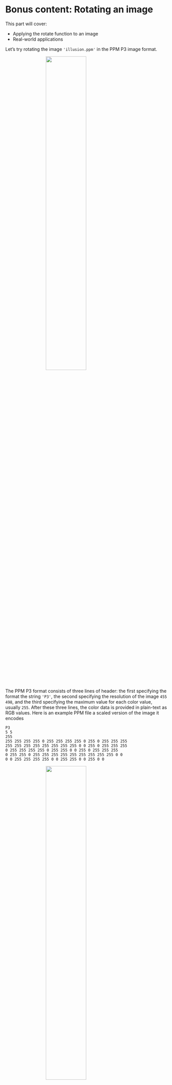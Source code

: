 # Bonus content: Rotating an image

This part will cover:
- Applying the rotate function to an image
- Real-world applications

Let’s try rotating the image `'illusion.ppm'` in the PPM P3 image format.

<img src="../../assets/4_b_original.png" style="width:50%; margin-left: auto; margin-right: auto; display: block;" />

The PPM P3 format consists of three lines of header: the first specifying the format the string `'P3'`, the second specifying the resolution of the image `455 498`, and the third specifying the maximum value for each color value, usually `255`. After these three lines, the color data is provided in plain-text as RGB values. Here is an example PPM file a scaled version of the image it encodes

```apl
P3
5 5
255
255 255 255 255 0 255 255 255 255 0 255 0 255 255 255
255 255 255 255 255 255 255 255 0 0 255 0 255 255 255
0 255 255 255 255 0 255 255 0 0 255 0 255 255 255
0 255 255 0 255 255 255 255 255 255 255 255 255 0 0
0 0 255 255 255 255 0 0 255 255 0 0 255 0 0
```

<img src="../../assets/4_b_matrix.png" style="width:50%; margin-left: auto; margin-right: auto; display: block;" />

The `⎕NGET` command can be used to open the above image, and many different types of files. It takes as right argument a path to a file, and returns an array of the file data, the encoding, and the unicode number for the newline character.

```apl
       ⎕NGET 'test.ppm'
┌──────────────────────────────────────────────────────┬───────────┬──┐
│P3                                                    │UTF-8-NOBOM│10│
│5 5                                                   │           │  │
│255                                                   │           │  │
│255 255 255 255 0 255 255 255 255 0 255 0 255 255 255 │           │  │
│255 255 255 255 255 255 255 255 0 0 255 0 255 255 255 │           │  │
│0 255 255 255 255 0 255 255 0 0 255 0 255 255 255     │           │  │
│0 255 255 0 255 255 255 255 255 255 255 255 255 0 0   │           │  │
│0 0 255 255 255 255 0 0 255 255 0 0 255 0 0           │           │  │
│                                                      │           │  │
└──────────────────────────────────────────────────────┴───────────┴──┘
```

The first element of the result is the character array consisting of the image. To get each row of the image separately in an array, the argument `1` can be used.

```apl
       ⊃⎕NGET 'test.ppm'1
┌───┬───┬───┬──────────────────────────────────────────────────────┬───────
│P3 │5 5│255│255 255 255 255 0 255 255 255 255 0 255 0 255 255 255 │255 255
└───┴───┴───┴──────────────────────────────────────────────────────┴───────
      ───────────────────────────────────────────────┬──────────────────────────────────────────────────┬─────────────────
       255 255 255 255 255 255 0 0 255 0 255 255 255 │0 255 255 255 255 0 255 255 0 0 255 0 255 255 255 │0 255 255 0 255 2
      ───────────────────────────────────────────────┴──────────────────────────────────────────────────┴─────────────────
      ───────────────────────────────────┬────────────────────────────────────────────┐
      55 255 255 255 255 255 255 255 0 0 │0 0 255 255 255 255 0 0 255 255 0 0 255 0 0 │
      ───────────────────────────────────┴────────────────────────────────────────────┘
```

We start by reading the illusion image and its metadata.

```apl
       file ← ⊃⎕NGET 'illusion.ppm'1
       header ← file[1 2 3]
       resolution ← 2⊃header
       image ← file~header
	     resolution
455 498
       resolution[1]
4
       ⍴resolution
7
```

The resolution vector is not a vector of numbers, which would be useful here, but a vector of characters in the string `'455 497'`. The execute `⍎` function evaluates strings as APL expressions, hence can turn the string `'455 497'` into the vector `455 497`.

```apl
       resolution ← ⍎2⊃header
	     resolution
455 497
       resolution[1]
455
       ⍴resolution
2
```

The image data is then rotated by half its width, and written using the `⎕NPUT` command with the append `2` argument.

```apl
       new_image ← (3 × resolution[2]÷2)⌽¨image
       'P3'⎕NPUT'illusion_rotated.ppm'2
       resolution⎕NPUT'illusion_rotated.ppm'2
DOMAIN ERROR
```

Since the resolution data is a vector of numbers, it cannot be written directly into a file as text. The format `⍕` function converts between the two, sometimes acting as an inverse to the `⍎` execute function. The image data is written element by element, hence row by row (since the elements of `image` are rows of the original image).

```apl
       (⍕resolution)⎕NPUT'illusion_rotated.ppm'2
       '255'⎕NPUT'illusion_rotated.ppm'2
       (('illusion_rotated.ppm'2)∘(⎕NPUT⍨))¨new_image
```

<img src="../../assets/4_b_rotated.png" style="width:50%; margin-left: auto; margin-right: auto; display: block;" />

